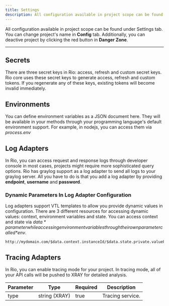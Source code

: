 ```yaml
---
title: Settings
description: All configuration available in project scope can be found under Settings tab.
---
```


All configuration available in project scope can be found under Settings tab.
You can change project's name in **Config** tab.
Additionally, you can deactive project by clicking the red button in **Danger Zone**.

---

## Secrets

There are three secret keys in Rio: access, refresh and custom secret keys.
Rio core uses these secret keys to generate access, refresh and custom tokens.
If you regenerate any of these keys, existing tokens will become invalid immediately.

## Environments

You can define environment variables as a JSON document here.
They will be available in your methods through your programming language's default environment support.
For example, in nodejs, you can access them via *process.env*

## Log Adapters

In Rio, you can access request and response logs through developer console in most cases, projects might require more sophisticated query options.
Rio has graylog support as a log adapter to send all logs to your graylog server.
All you have to do is that you add a log adapter by providing **endpoint**, **username** and **password**.

### Dynamic Parameters In Log Adapter Configuration

Log adapters support VTL templates to allow you provide dynamic values in configuration.
There are 3 different resources for accessing dynamic values: context, environment variables and state.
You can access context and state via *$data* parameter while accessing environment variables through their own parameter called *$env*.

```text
http://mydomain.com/$data.context.instanceId/$data.state.private.valueFromPrivateState/$env.ENV_VAR
```

## Tracing Adapters

In Rio, you can enable tracing mode for your project.
In tracing mode, all of your API calls will be pushed to XRAY for detailed analysis.

| Parameter     | Type                | Required            | Description         |
| ------------- | ------------------- | ------------------- | ------------------- |
| type          | string (XRAY)       | true                | Tracing service.    |
